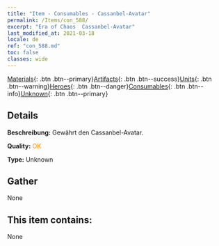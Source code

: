 ```yaml
---
title: "Item - Consumables - Cassanbel-Avatar"
permalink: /Items/con_588/
excerpt: "Era of Chaos  Cassanbel-Avatar"
last_modified_at: 2021-03-18
locale: de
ref: "con_588.md"
toc: false
classes: wide
---
```

 [Materials](/de/Items/){: .btn .btn--primary}[Artifacts](/de/Items/Artifacts/){: .btn .btn--success}[Units](/de/Items/Units/){: .btn .btn--warning}[Heroes](/de/Items/Heroes/){: .btn .btn--danger}[Consumables](/de/Items/Consumables/){: .btn .btn--info}[Unknown](/de/Items/Unknown/){: .btn .btn--primary}

## Details
 **Beschreibung:** Gewährt den Cassanbel-Avatar.

 **Quality:** <span style="color: #FF8C00">OK</span>

 **Type:** Unknown

## Gather

  None

## This item contains:

  None

